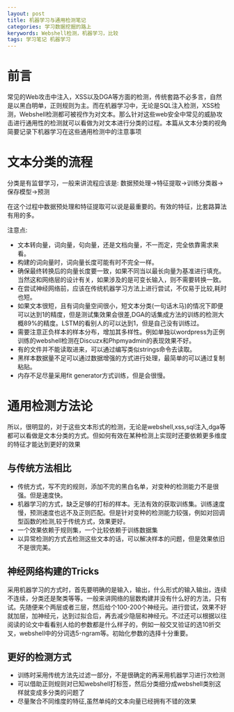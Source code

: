 ```yaml
---
layout: post
title: 机器学习与通用检测笔记
categories: 学习数据挖掘的路上
kerywords: Webshell检测，机器学习，比较
tags: 学习笔记 机器学习
---
```



# 前言

常见的Web攻击中注入，XSS以及DGA等方面的检测，传统套路不必多言，自然是以黑白明单，正则规则为主。而在机器学习中，无论是SQL注入检测，XSS检测，Webshell检测都可被视作为对文本。那么针对这些web安全中常见的威胁攻击进行通用性的检测就可以看做为对文本进行分类的过程。本篇从文本分类的视角简要记录下机器学习在这些通用检测中的注意事项

# 文本分类的流程

分类是有监督学习，一般来讲流程应该是: 数据预处理->特征提取->训练分类器->保存模型->预测

在这个过程中数据预处理和特征提取可以说是最重要的。有效的特征，比套路算法有用的多。

注意点:

* 文本转向量，词向量，句向量，还是文档向量，不一而定，完全依靠需求来看。
* 构建的词向量时，词向量长度可能有时不完全一样。
* 确保最终转换后的向量长度要一致，如果不同当以最长向量为基准进行填充。当然这和网络层的设计有关，如果涉及的是可变长输入，则不需要转换一致。
* 在尝试神经网络前，应该在传统机器学习方法上进行尝试，不仅易于比较,耗时也短。
* 如果文本很短，且有词向量空间很小，短文本分类(一句话木马)的情况下即便可以达到1的精度，但是测试集效果会很差,DGA的话集成方法的训练的检测大概89%的精度。LSTM的看别人的可以达到1，但是自己没有训练过。
* 需要注意正负样本的样本分布，增加其多样性。例如单独以wordpress为正例训练的webshell检测在Discuzx和Phpmyadmin的表现效果不好。
* 有的文件并不能读取进来，可以通过编写类似strings命令去读取。
* 黑样本数据量不足可以通过数据增强的方式进行处理，最简单的可以通过复制粘贴。
* 内存不足尽量采用fit generator方式训练，但是会很慢。


# 通用检测方法论

所以，很明显的，对于这些文本形式的检测，无论是webshell,xss,sql注入,dga等都可以看做是文本分类的方式。但如何有效在某种检测上实现时还要依赖更多维度的特征才能达到更好的效果

## 与传统方法相比

* 传统方式，写不完的规则，添加不完的黑白名单，对变种的检测能力不是很强。但是速度快。
* 机器学习的方式，缺乏足够的打标的样本。无法有效的获取训练集。训练速度慢，预测速度也远不及正则匹配。但是针对变种的检测能力较强，例如对回调型函数的检测,较于传统方式，效果更好。
* 一个效果依赖于规则集，一个比较依赖于训练数据集
* 以异常检测的方式去检测这些文本的话，可以解决样本的问题，但是效果依旧不是很完美。

## 神经网络构建的Tricks

采用机器学习的方式时，首先要明确的是输入，输出，什么形式的输入输出，连续不连续，分类还是聚类等等。一般来讲网络的层数构建并没有什么好的方法，只有试。先随便来个两层或者三层，然后给个100-200个神经元。进行尝试，效果不好就加层，加神经元，达到过拟合后，再去减少隐层和神经元。不过还可以根据以往阅读的论文中看看别人给的参数都是什么样子的，例如一般交叉验证的选10折交叉，webshell中的分词选5-ngram等。初始化参数的选择十分重要。


## 更好的检测方式

* 训练时采用传统方法先过滤一部分，不是很确定的再采用机器学习进行次检测
* 可以借助正则规则对已知webshell打标签，然后分类细分成webshell类别这样就变成多分类的问题了
* 尽量聚合不同维度的特征,虽然单纯的文本向量已经拥有不错的效果
